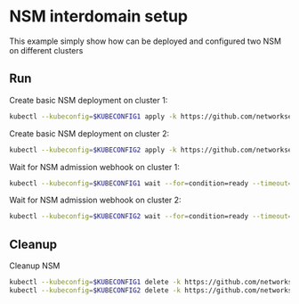 # NSM interdomain setup


This example simply show how can be deployed and configured two NSM on different clusters

## Run

Create basic NSM deployment on cluster 1:

```bash
kubectl --kubeconfig=$KUBECONFIG1 apply -k https://github.com/networkservicemesh/deployments-k8s/examples/interdomain/nsm/cluster1?ref=2d5a85e3d62d15ffda450e9d5793b48cd57ee468
```

Create basic NSM deployment on cluster 2:

```bash
kubectl --kubeconfig=$KUBECONFIG2 apply -k https://github.com/networkservicemesh/deployments-k8s/examples/interdomain/nsm/cluster2?ref=2d5a85e3d62d15ffda450e9d5793b48cd57ee468
```

Wait for NSM admission webhook on cluster 1:

```bash
kubectl --kubeconfig=$KUBECONFIG1 wait --for=condition=ready --timeout=1m pod -n nsm-system -l app=admission-webhook-k8s
```

Wait for NSM admission webhook on cluster 2:

```bash
kubectl --kubeconfig=$KUBECONFIG2 wait --for=condition=ready --timeout=1m pod -n nsm-system -l app=admission-webhook-k8s
```

## Cleanup

Cleanup NSM
```bash
kubectl --kubeconfig=$KUBECONFIG1 delete -k https://github.com/networkservicemesh/deployments-k8s/examples/interdomain/nsm/cluster1?ref=2d5a85e3d62d15ffda450e9d5793b48cd57ee468
kubectl --kubeconfig=$KUBECONFIG2 delete -k https://github.com/networkservicemesh/deployments-k8s/examples/interdomain/nsm/cluster2?ref=2d5a85e3d62d15ffda450e9d5793b48cd57ee468
```
